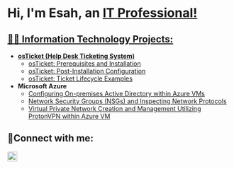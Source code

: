 <h1>Hi, I'm Esah, an <a href="https://linkedin.com/in/Esah-Nadeem">IT Professional!</h1>

<h2>👨‍💻 Information Technology Projects:</h2>

- <b>osTicket (Help Desk Ticketing System)</b>
  - [osTicket: Prerequisites and Installation](https://github.com/esahoosa/osticket-prereqs)
  - [osTicket: Post-Installation Configuration](https://github.com/esahoosa/post-install-config)
  - [osTicket: Ticket Lifecycle Examples](https://github.com/esahoosa/ticket-lifecycle)
- <b>Microsoft Azure</b>
  - [Configuring On-premises Active Directory within Azure VMs](https://github.com/esahoosa/configure-ad)
  - [Network Security Groups (NSGs) and Inspecting Network Protocols](https://github.com/esahoosa/azure-network-protocols)
  - [Virtual Private Network Creation and Management Utilizing ProtonVPN within Azure VM](http://github.com/esahoosa/azure-vpn)

<h2>🤳Connect with me:</h2>

[<img align="left" alt="Esah-Nadeem | LinkedIn" width="22px" src="https://cdn.jsdelivr.net/npm/simple-icons@v3/icons/linkedin.svg" />][linkedin]

[linkedin]: https://www.linkedin.com/in/esah-nadeem/..

